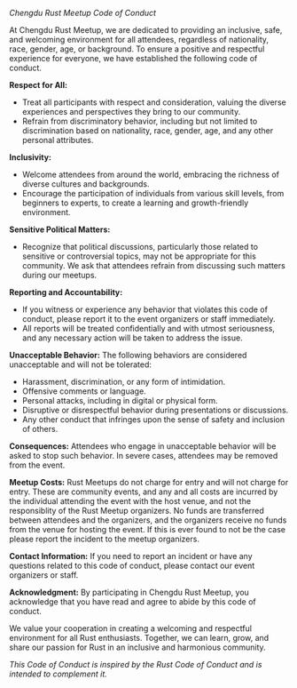 
*Chengdu Rust Meetup Code of Conduct*

At Chengdu Rust Meetup, we are dedicated to providing an inclusive, safe, and welcoming environment for all attendees, regardless of nationality, race, gender, age, or background. To ensure a positive and respectful experience for everyone, we have established the following code of conduct.

**Respect for All:**
- Treat all participants with respect and consideration, valuing the diverse experiences and perspectives they bring to our community.
- Refrain from discriminatory behavior, including but not limited to discrimination based on nationality, race, gender, age, and any other personal attributes.

**Inclusivity:**
- Welcome attendees from around the world, embracing the richness of diverse cultures and backgrounds.
- Encourage the participation of individuals from various skill levels, from beginners to experts, to create a learning and growth-friendly environment.

**Sensitive Political Matters:**
- Recognize that political discussions, particularly those related to sensitive or controversial topics, may not be appropriate for this community. We ask that attendees refrain from discussing such matters during our meetups.

**Reporting and Accountability:**
- If you witness or experience any behavior that violates this code of conduct, please report it to the event organizers or staff immediately.
- All reports will be treated confidentially and with utmost seriousness, and any necessary action will be taken to address the issue.

**Unacceptable Behavior:**
The following behaviors are considered unacceptable and will not be tolerated:
- Harassment, discrimination, or any form of intimidation.
- Offensive comments or language.
- Personal attacks, including in digital or physical form.
- Disruptive or disrespectful behavior during presentations or discussions.
- Any other conduct that infringes upon the sense of safety and inclusion of others.

**Consequences:**
Attendees who engage in unacceptable behavior will be asked to stop such behavior. In severe cases, attendees may be removed from the event.

**Meetup Costs:**
Rust Meetups do not charge for entry and will not charge for entry. These are community events, and any and all costs are incurred by the individual attending the event with the host venue, and not the responsiblity of the Rust Meetup organizers. No funds are transferred between attendees and the organizers, and the organizers receive no funds from the venue for hosting the event. If this is ever found to not be the case please report the incident to the meetup organizers.

**Contact Information:**
If you need to report an incident or have any questions related to this code of conduct, please contact our event organizers or staff.

**Acknowledgment:**
By participating in Chengdu Rust Meetup, you acknowledge that you have read and agree to abide by this code of conduct.

We value your cooperation in creating a welcoming and respectful environment for all Rust enthusiasts. Together, we can learn, grow, and share our passion for Rust in an inclusive and harmonious community.

*This Code of Conduct is inspired by the Rust Code of Conduct and is intended to complement it.*
